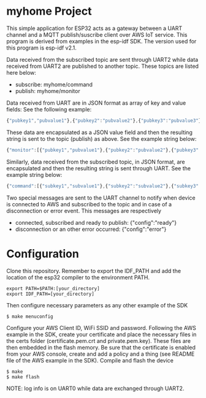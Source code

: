 # myhome Project

This simple application for ESP32 acts as a gateway between a UART channel and a MQTT publish/suscribe client over AWS IoT service. 
This program is derived from examples in the esp-idf SDK. The version used for this program is esp-idf v2.1.

Data received from the subscribed topic are sent through UART2 while data received from UART2 are published to another topic. These topics are listed here below:
* subscribe: myhome/command
* publish: myhome/monitor

Data received from UART are in JSON format as array of key and value fields: See the following example:

```javascript
{"pubkey1","pubvalue1"},{"pubkey2":"pubvalue2"},{"pubkey3":"pubvalue3"}
```

These data are encapsulated as a JSON value field and then the resulting string is sent to the topic (publish) as above. See the example string below:

```javascript
{"monitor":[{"pubkey1","pubvalue1"},{"pubkey2":"pubvalue2"},{"pubkey3":"pubvalue3"}]}
```

Similarly, data received from the subscribed topic, in JSON format, are encapsulated and then the resulting string is sent through UART. See the example string below:

```javascript
{"command":[{"subkey1","subvalue1"},{"subkey2":"subvalue2"},{"subkey3":"subvalue3"}]}
```

Two special messages are sent to the UART channel to notify when device is connected to AWS and subscribed to the topic and in case of a disconnection or error event.
This messages are respectively
* connected, subscribed and ready to publish: {"config":"ready"}
* disconnection or an other error occurred: {"config":"error"}

# Configuration

Clone this repository. Remember to export the IDF_PATH and add the location of the esp32 compiler to the environment PATH.

```
export PATH=$PATH:[your_directory]
export IDF_PATH=[your_directory]
```

Then configure necessary parameters as any other example of the SDK

	$ make menuconfig 

Configure your AWS Client ID, WiFi SSID and password. Following the AWS example in the SDK, create your certificate and place the necessary files in the certs folder (certificate.pem.crt and private.pem.key). These files are then embedded in the flash memory. Be sure that the certificate is enabled from your AWS console, create and add a policy and a thing (see README file of the AWS example in the SDK).
Compile and flash the device

	$ make
	$ make flash

NOTE: log info is on UART0 while data are exchanged through UART2.




